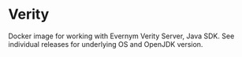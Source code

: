 # Verity

Docker image for working with Evernym Verity Server, Java SDK. See individual
releases for underlying OS and OpenJDK version.
